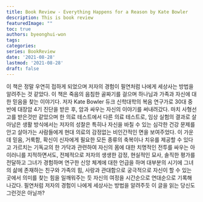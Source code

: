 ```yaml
---
title: Book Review - Everything Happens for a Reason by Kate Bowler
description: This is book review 
featuredImage: ""
toc: true
authors: byeonghui-won
tags:
categories: 
series: BookReview
date: '2021-08-28'
lastmod: '2021-08-28'
draft: false
---
```


이 책은 정말 우연히 접하게 되었으며 저자의 경험이 필연처럼 나에게 세상사는 방법을 알려주는 것 같았다. 이 책은 죽음의 음침한 골짜기를 걸으며 하나님과 가족과 자신에 대한 믿음을 찾는 이야기다. 저자 Kate Bowler 듀크 신학대학의 복음 연구가로 30대 중반에 대장암 4기 진단을 받은 후, 암과 싸우는 자신의 이야기를 써내려갔다. 마치 사형선고를 받은것만 같았으며 한 의료 테스트에서 다른 의료 테스트로, 임상 실험의 결과로 살아남은 생활 방식에서는 저자의 성찰은 특히나 자신을 바칠 수 있는 심각한 건강 문제를 안고 살아가는 사람들에게 현대 의료의 감정없는 비인간적인 면을 보여주었다. 이 가운데 믿음, 거룩함, 확신이 신자에게 필요한 모든 종류의 축복이나 치유를 제공할 수 있다고 가르치는 기독교의 한 가닥과 관련하여 자신의 몸에 대한 치명적인 전투를 싸우는 아이러니를 지적하면서도, 전체적으로 저자의 생생한 감정, 현실적인 묘사, 솔직한 평가를 전달하고 그녀가 경험하며 연구한 신앙 체계에 대한 언급을 하며 대부분의 시기에 그녀의 삶에 존재하는 친구와 가족의 힘, 사랑과 관대함으로 궁극적으로 자신이 할 수 있는 곳에서 의미를 찾는 힘을 일깨워주는 듯 자신의 여정을 시간순으로 연대순으로 기록해 나갔다. 필연처럼 저자의 경험이 나에게 세상사는 방법을 알려주듯 이 글을 읽는 당신도 그런것은 아닐까?







